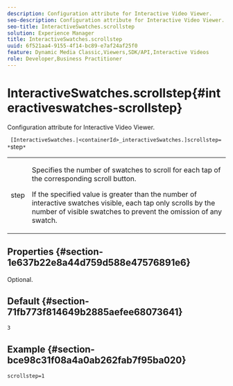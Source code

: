 ```yaml
---
description: Configuration attribute for Interactive Video Viewer.
seo-description: Configuration attribute for Interactive Video Viewer.
seo-title: InteractiveSwatches.scrollstep
solution: Experience Manager
title: InteractiveSwatches.scrollstep
uuid: 6f521aa4-9155-4f14-bc89-e7af24af25f0
feature: Dynamic Media Classic,Viewers,SDK/API,Interactive Videos
role: Developer,Business Practitioner
---
```


# InteractiveSwatches.scrollstep{#interactiveswatches-scrollstep}

Configuration attribute for Interactive Video Viewer.

 ` [InteractiveSwatches.|<containerId>_interactiveSwatches.]scrollstep= *`step`*`

<table id="table_441553CD34C94A58A9D7CBF772DEDDB6"> 
 <tbody> 
  <tr> 
   <td colname="col1"> <p> <span class="codeph"><span class="varname"> step</span></span> </p> </td> 
   <td colname="col2"> <p>Specifies the number of swatches to scroll for each tap of the corresponding scroll button. </p> <p>If the specified value is greater than the number of interactive swatches visible, each tap only scrolls by the number of visible swatches to prevent the omission of any swatch. </p> </td> 
  </tr> 
 </tbody> 
</table>

## Properties {#section-1e637b22e8a44d759d588e47576891e6}

Optional.

## Default {#section-71fb773f814649b2885aefee68073641}

`3`

## Example {#section-bce98c31f08a4a0ab262fab7f95ba020}

```
scrollstep=1
```

